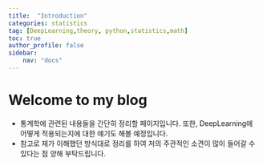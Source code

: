 ```yaml
---
title:  "Introduction"
categories: statistics
tag: [DeepLearning,theory, python,statistics,math]
toc: true
author_profile: false
sidebar:
    nav: "docs"
---
```


# Welcome to my blog

- 통계학에 관련된 내용들을 간단히 정리할 페이지입니다. 또한, DeepLearning에 어떻게 적용되는지에 대한 얘기도 해볼 예정입니다.
- 참고로 제가 이해했던 방식대로 정리를 하여 저의 주관적인 소견이 많이 들어갈 수 있다는 점 양해 부탁드립니다.